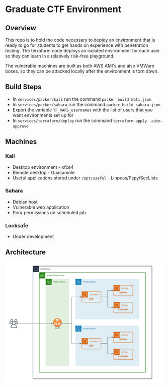 # Graduate CTF Environment

## Overview

This repo is to hold the code necessary to deploy an environment that is ready to go for students to get hands on experience with penetration testing. The terraform code deploys an isolated environment for each user so they can learn in a relatively risk-free playground.

The vulnerable machines are built as both AWS AMI's and also VMWare boxes, so they can be attacked locally after the environment is torn down.

## Build Steps

* In `services/packer/kali` run the command `packer build kali.json`
* In `services/packer/sahara` run the command `packer build sahara.json`
* Export the variable `TF_VARS_usernames` with the list of users that you want environments set up for
* In `services/terraform/deploy` run the command `terraform apply -auto-approve`

## Machines

### Kali

* Desktop environment - xfce4
* Remote desktop - Guacamole
* Useful applications stored under `/opt/useful` - Linpeas/Pspy/SecLists

### Sahara

* Debian host
* Vulnerable web application
* Poor permissions on scheduled job

### Locksafe

* Under development

## Architecture

![AWS Architecture](docs/Graduate_CTF_Environment.png)
